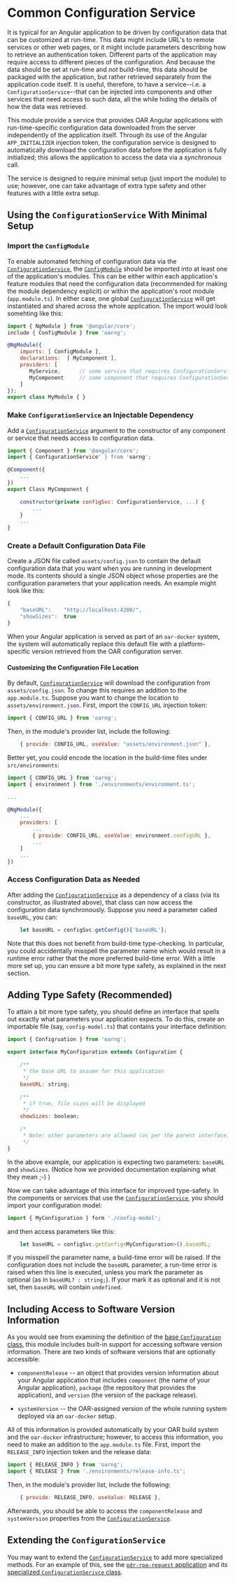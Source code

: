 # Common Configuration Service

It is typical for an Angular application to be driven by configuration data that can be customized at
run-time.  This data might include URL's to remote services or other web pages, or it might include
parameters describing how to retrieve an authentication token.  Different parts of the application may
require access to different pieces of the configuration.  And because the data should be set at run-time
and _not_ build-time, this data should be packaged with the application, but rather retrieved separately
from the application code itself.  It is useful, therefore, to have a service--i.e. a
`ConfigurationService`--that can be injected into components and other services that need access to
such data, all the while hiding the details of how the data was retrieved.

This module provide a service that provides OAR Angular applications with run-time-specific configuration 
data downloaded from the server independently of the application itself.  Through its use of the Angular
`APP_INITIALIZER` injection token, the configuration service is designed to automatically download the
configuration data before the application is fully initialized; this allows the application to access the
data via a _synchronous_ call.

The service is designed to require minimal setup (just import the module) to use; however, one can take
advantage of extra type safety and other features with a little extra setup.

## Using the `ConfigurationService` With Minimal Setup

### Import the `ConfigModule`

To enable automated fetching of configuration data via the [`ConfigurationService`](config.service.ts),
the [`ConfigModule`](config.model.ts) should be imported into at least one of the application's modules.
This can be either within each application's feature modules that need the configuration data (recommended
for making the module dependency explicit) or within the application's root module (`app.module.ts`).  In
either case, one global [`ConfigurationService`](config.service.ts) will get instantiated and shared
across the whole application.  The import would look somehting like this:

```javascript
import { NgModule } from '@angular/core';
include { ConfigModule } from 'oarng';

@NgModule({
    imports: [ ConfigModule ],
    declarations:  [ MyComponent ],
    providers: [
       MyService,      // some service that requires ConfigurationServie as a dependency
       MyComponent     // some component that requires ConfigurationServie as a dependency
    ]
});
export class MyModule { }
```

### Make `ConfigurationService` an Injectable Dependency

Add a [`ConfigurationService`](config.service.ts) argument to the constructor of any component or service
that needs access to configuration data.

```javascript
import { Component } from '@angular/core';
import { ConfigurationService' } from 'oarng';

@Component({
    ...
})
export Class MyComponent {

    constructor(private configSvc: ConfigurationService, ...) {
        ...
    }
    ...
}
```

### Create a Default Configuration Data File

Create a JSON file called `assets/config.json` to contain the default configuration data that you want
when you are running in development mode.  Its contents should a single JSON object whose properties are
the configuration parameters that your application needs.  An example might look like this:

```javascript
{
    "baseURL":    "http://localhost:4200/",
    "showSizes":  true
}
```

When your Angular application is served as part of an `oar-docker` system, the system will automatically 
replace this default file with a platform-specific version retrieved from the OAR configuration server.

#### Customizing the Configuration File Location

By default, [`ConfigurationService`](config.service.ts) will download the configuration from
`assets/config.json`.  To change this requires an addition to the `app.module.ts`.  Suppose you want to
change the location to `assets/environment.json`.  First, import the `CONFIG_URL` injection token:

```javascript
import { CONFIG_URL } from 'oarng';
```

Then, in the module's provider list, include the following:

```javascript
    { provide: CONFIG_URL, useValue: "assets/environment.json" },
```

Better yet, you could encode the location in the build-time files under `src/environments`:

```javascript
import { CONFIG_URL } from 'oarng';
import { environment } from './environments/environment.ts';

...

@NgModule({
    ...
    providers: [
        ...
        { provide: CONFIG_URL, useValue: environment.configURL },
        ...
    ]
    ...
})
```

### Access Configuration Data as Needed

After adding the [`ConfigurationService`](config.service.ts) as a dependency of a class (via its
constructor, as illustrated above), that class can now access the configuration data synchronously.
Suppose you need a parameter called `baseURL`, you can:

```javascript
    let baseURL = configSvc.getConfig()['baseURL'];
```

Note that this does not benefit from build-time type-checking.  In particular, you could accidentally
misspell the parameter name which would result in a runtime error rather that the more preferred
build-time error.  With a little more set up, you can ensure a bit more type safety, as explained in the
next section.

## Adding Type Safety (Recommended)

To attain a bit more type safety, you should define an interface that spells out exactly what parameters
your application expects.  To do this, create an importable file (say, `config-model.ts`) that contains
your interface definition:

```javascript
import { Configruation } from 'oarng';

export interface MyConfiguration extends Configuration {

    /**
     * the base URL to assume for this application
     */
    baseURL: string;

    /**
     * if true, file sizes will be displayed
     */
    showSizes: boolean;

    /*
     * Note: other parameters are allowed (as per the parent interface)
     */
}
```

In the above example, our application is expecting two parameters: `baseURL` and `showSizes`.
(Notice how we provided documentation explaining what they mean ;-) )

Now we can take advantage of this interface for improved type-safety.  In the components or services
that use the [`ConfigurationService`](config.service.ts), you should import your configuration model:

```javascript
import { MyConfiguration } form './config-model';
```

and then access parameters like this:
```javascript
    let baseURL = configSvc.getConfig<MyConfiguration>().baseURL;
```

If you misspell the parameter name, a build-time error will be raised.  If the configuration does not
include the `baseURL` parameter, a run-time error is raised when this line is executed, unless you mark
the parameter as optional (as in `baseURL? : string;`).  If your mark it as optional and it is not set,
then `baseURL` will contain `undefined`.  

## Including Access to Software Version Information

As you would see from examining the definition of the [base `Configuration` class](config.model.ts), this
module includes built-in support for accessing software version information.  There are two kinds of
software versions that are optionally accessible:

   * `componentRelease` -- an object that provides version information about your Angular application that
     includes `component` (the name of your Angular application), `package` (the repository that provides
     the application), and `version` (the version of the package release).

   * `systemVersion` -- the OAR-assigned version of the whole running system deployed via an `oar-docker` 
     setup.

All of this information is provided automatically by your OAR build system and the `oar-docker`
infrastructure; however, to access this information, you need to make an addition to the `app.module.ts`
file.  First, import the `RELEASE_INFO` injection token and the release data: 

```javascript
import { RELEASE_INFO } from 'oarng';
import { RELEASE } from './environments/release-info.ts';
```

Then, in the module's provider list, include the following:

```javascript
    { provide: RELEASE_INFO, useValue: RELEASE },
```

Afterwards, you should be able to access the `componentRelease` and `systemVersion` properties from
the [`ConfigurationService`](config.service.ts).

## Extending the `ConfigurationService`

You may want to extend the [`ConfigurationService`](config.service.ts) to add more specialized methods.
For an example of this, see the [`pdr-rpa-request`
application](https://github.com/usnistgov/oar-pdr-angular/tree/integration/pdr-rpa/pdr-rpa-request) and
its [specialized `ConfigurationSerivce`
class](https://github.com/usnistgov/oar-pdr-angular/blob/integration/pdr-rpa/pdr-rpa-request/src/app/service/config.service.ts).


